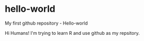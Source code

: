 # hello-world
My first github repository - Hello-world

Hi Humans!
I'm trying to learn R and use github as my repsitory.
